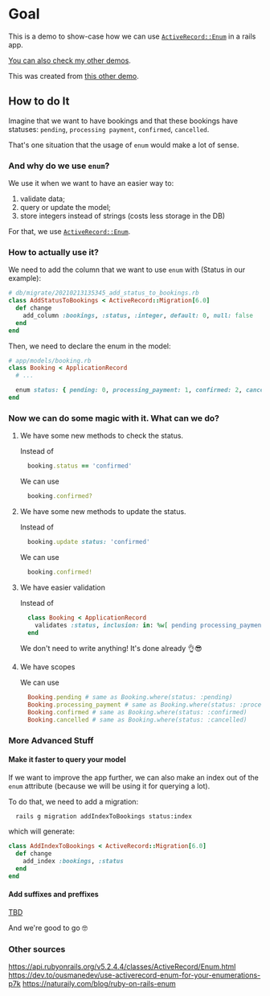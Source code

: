 # Goal

This is a demo to show-case how we can use [`ActiveRecord::Enum`](https://api.rubyonrails.org/v5.2.4.4/classes/ActiveRecord/Enum.html) in a rails app.

[You can also check my other demos](https://github.com/andrerferrer/dedemos/blob/master/README.md#ded%C3%A9mos).

This was created from [this other demo](https://github.com/andrerferrer/rename-references-demo).

## How to do It

Imagine that we want to have bookings and that these bookings have statuses:
`pending`, `processing payment`, `confirmed`, `cancelled`.

That's one situation that the usage of `enum` would make a lot of sense.

### And why do we use `enum`?

We use it when we want to have an easier way to:

1. validate data;
1. query or update the model;
1. store integers instead of strings (costs less storage in the DB)

For that, we use [`ActiveRecord::Enum`](https://api.rubyonrails.org/v5.2.4.4/classes/ActiveRecord/Enum.html).

### How to actually use it?

We need to add the column that we want to use `enum` with (Status in our example):

```ruby
# db/migrate/20210213135345_add_status_to_bookings.rb
class AddStatusToBookings < ActiveRecord::Migration[6.0]
  def change
    add_column :bookings, :status, :integer, default: 0, null: false
  end
end
```

Then, we need to declare the enum in the model:
```ruby
# app/models/booking.rb
class Booking < ApplicationRecord
  # ...

  enum status: { pending: 0, processing_payment: 1, confirmed: 2, cancelled: -1 }
end

```

### Now we can do some magic with it. What can we do?

1. We have some new methods to check the status.

    Instead of
    ```ruby
      booking.status == 'confirmed'
    ```

    We can use
    ```ruby
      booking.confirmed?
    ```

2. We have some new methods to update the status.

    Instead of
    ```ruby
      booking.update status: 'confirmed'
    ```
    We can use
    ```ruby
      booking.confirmed!
    ```

3. We have easier validation

    Instead of
    ```ruby
      class Booking < ApplicationRecord
        validates :status, inclusion: in: %w[ pending processing_payment confirmed cancelled ]
      end
    ```

    We don't need to write anything! It's done already 👌😎
    
4. We have scopes

    We can use
    ```ruby
      Booking.pending # same as Booking.where(status: :pending)
      Booking.processing_payment # same as Booking.where(status: :processing_payment)
      Booking.confirmed # same as Booking.where(status: :confirmed)
      Booking.cancelled # same as Booking.where(status: :cancelled)
    ```

### More Advanced Stuff

#### Make it faster to query your model

If we want to improve the app further, we can also make an index out of the `enum` attribute (because we will be using it for querying a lot).

To do that, we need to add a migration:

```
  rails g migration addIndexToBookings status:index
```

which will generate:

```ruby
class AddIndexToBookings < ActiveRecord::Migration[6.0]
  def change
    add_index :bookings, :status
  end
end
```

#### Add suffixes and preffixes
[TBD](https://naturaily.com/blog/ruby-on-rails-enum#4-use-prefix-or-suffix-option-in-your-enums)


And we're good to go 🤓

### Other sources
https://api.rubyonrails.org/v5.2.4.4/classes/ActiveRecord/Enum.html
https://dev.to/ousmanedev/use-activerecord-enum-for-your-enumerations-p7k
https://naturaily.com/blog/ruby-on-rails-enum

